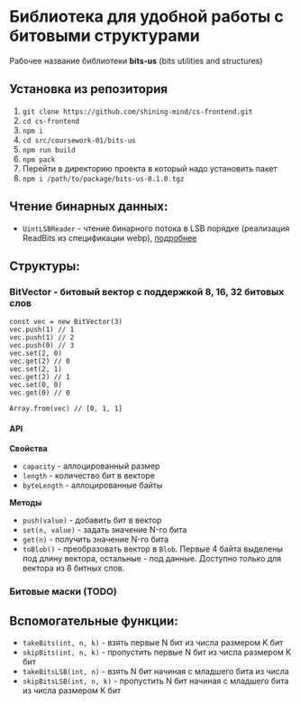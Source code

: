 # Библиотека для удобной работы с битовыми структурами

Рабочее название библиотеки **bits-us** (bits utilities and structures)

## Установка из репозитория

1. `git clone https://github.com/shining-mind/cs-frontend.git`
2. `cd cs-frontend`
3. `npm i`
4. `cd src/coursework-01/bits-us`
5. `npm run build`
6. `npm pack`
7. Перейти в директорию проекта в который надо установить пакет
8. `npm i /path/to/package/bits-us-0.1.0.tgz`

## Чтение бинарных данных:

- `UintLSBReader` - чтение бинарного потока в LSB порядке (реализация ReadBits из спецификации webp), [подробнее](readers/README.md#uintlsbreader---чтение-потока-бит-в-порядке-lsb)

## Структуры:

### BitVector - битовый вектор с поддержкой 8, 16, 32 битовых слов

```JS
const vec = new BitVector(3)
vec.push(1) // 1
vec.push(1) // 2
vec.push(0) // 3
vec.set(2, 0)
vec.get(2) // 0
vec.set(2, 1)
vec.get(2) // 1
vec.set(0, 0)
vec.get(0) // 0

Array.from(vec) // [0, 1, 1]
```

#### API

**Свойства**

- `capacity` - аллоцированный размер
- `length` - количество бит в векторе
- `byteLength` - аллоцированные байты

**Методы**

- `push(value)` - добавить бит в вектор
- `set(n, value)` - задать значение N-го бита
- `get(n)` - получить значение N-го бита
- `toBlob()` - преобразовать вектор в `Blob`. Первые 4 байта выделены под длину вектора, остальные - под данные. Доступно только для вектора из 8 битных слов.

### Битовые маски (TODO)

## Вспомогательные функции:

- `takeBits(int, n, k)` - взять первые N бит из числа размером K бит
- `skipBits(int, n, k)` - пропустить первые N бит из числа размером K бит
- `takeBitsLSB(int, n)` - взять N бит начиная с младшего бита из числа
- `skipBitsLSB(int, n, k)` - пропустить N бит начиная с младшего бита из числа размером K бит